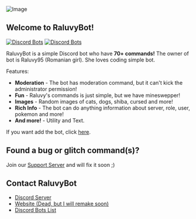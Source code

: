 ![Image](logo.png)
## Welcome to RaluvyBot!
[![Discord Bots](https://discordbots.org/api/widget/status/489061565430235136.svg?noavatar=true)](https://discordbots.org/bot/489061565430235136) [![Discord Bots](https://discordbots.org/api/widget/lib/489061565430235136.svg?noavatar=true)](https://discordbots.org/bot/489061565430235136)

RaluvyBot is a simple Discord bot who have **70+ commands!** The owner of bot is Raluvy95 (Romanian girl). She loves coding simple bot.

Features:
* **Moderation** - The bot has moderation command, but it can't kick the administrator permission!
* **Fun** - Raluvy's commands is just simple, but we have mineswepper!
* **Images** - Random images of cats, dogs, shiba, cursed and more!
* **Rich Info** - The bot can do anything information about server, role, user, pokemon and more!
* **And more!** - Utility and Text.

If you want add the bot, click [here](http://bit.ly/InviteRaluvyBot).

## Found a bug or glitch command(s)?
Join our [Support Server](http://discord.gg/bazhjYQ) and will fix it soon ;)

## Contact RaluvyBot

* [Discord Server](http://discord.gg/bazhjYQ)
* [Website (Dead, but I will remake soon)](http://raluvybot.coolpage.biz/)
* [Discord Bots List](https://discordbots.org/bot/489061565430235136)

